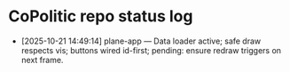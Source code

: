 # CoPolitic repo status log


* [2025-10-21 14:49:14] plane-app — Data loader active; safe draw respects vis; buttons wired id-first; pending: ensure redraw triggers on next frame.

